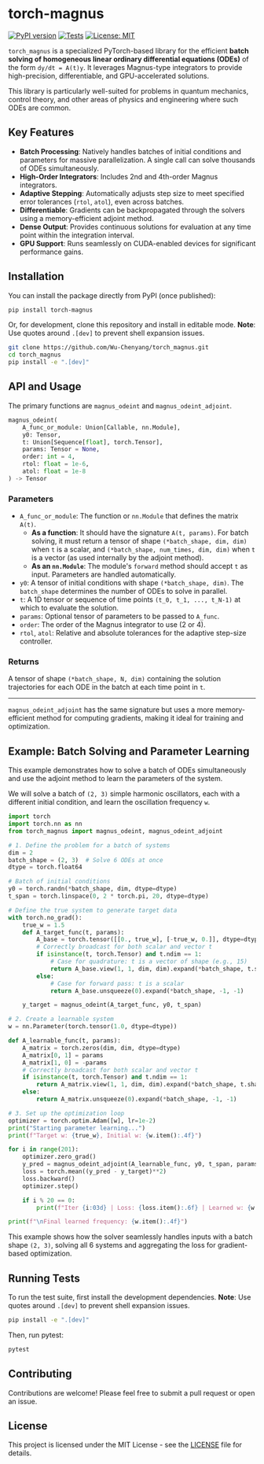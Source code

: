 # torch-magnus

[![PyPI version](https://badge.fury.io/py/torch-magnus.svg)](https://badge.fury.io/py/torch-magnus)
[![Tests](https://github.com/Wu-Chenyang/torch_magnus/actions/workflows/ci.yml/badge.svg)](https://github.com/Wu-Chenyang/torch_magnus/actions/workflows/ci.yml)
[![License: MIT](https://img.shields.io/badge/License-MIT-yellow.svg)](https://opensource.org/licenses/MIT)

`torch_magnus` is a specialized PyTorch-based library for the efficient **batch solving of homogeneous linear ordinary differential equations (ODEs)** of the form `dy/dt = A(t)y`. It leverages Magnus-type integrators to provide high-precision, differentiable, and GPU-accelerated solutions.

This library is particularly well-suited for problems in quantum mechanics, control theory, and other areas of physics and engineering where such ODEs are common.

## Key Features

- **Batch Processing**: Natively handles batches of initial conditions and parameters for massive parallelization. A single call can solve thousands of ODEs simultaneously.
- **High-Order Integrators**: Includes 2nd and 4th-order Magnus integrators.
- **Adaptive Stepping**: Automatically adjusts step size to meet specified error tolerances (`rtol`, `atol`), even across batches.
- **Differentiable**: Gradients can be backpropagated through the solvers using a memory-efficient adjoint method.
- **Dense Output**: Provides continuous solutions for evaluation at any time point within the integration interval.
- **GPU Support**: Runs seamlessly on CUDA-enabled devices for significant performance gains.

## Installation

You can install the package directly from PyPI (once published):

```bash
pip install torch-magnus
```

Or, for development, clone this repository and install in editable mode. **Note**: Use quotes around `.[dev]` to prevent shell expansion issues.

```bash
git clone https://github.com/Wu-Chenyang/torch_magnus.git
cd torch_magnus
pip install -e ".[dev]"
```

## API and Usage

The primary functions are `magnus_odeint` and `magnus_odeint_adjoint`.

```python
magnus_odeint(
    A_func_or_module: Union[Callable, nn.Module], 
    y0: Tensor, 
    t: Union[Sequence[float], torch.Tensor],
    params: Tensor = None,
    order: int = 4, 
    rtol: float = 1e-6, 
    atol: float = 1e-8
) -> Tensor
```

### Parameters

- `A_func_or_module`: The function or `nn.Module` that defines the matrix `A(t)`.
  - **As a function**: It should have the signature `A(t, params)`. For batch solving, it must return a tensor of shape `(*batch_shape, dim, dim)` when `t` is a scalar, and `(*batch_shape, num_times, dim, dim)` when `t` is a vector (as used internally by the adjoint method).
  - **As an `nn.Module`**: The module's `forward` method should accept `t` as input. Parameters are handled automatically.
- `y0`: A tensor of initial conditions with shape `(*batch_shape, dim)`. The `batch_shape` determines the number of ODEs to solve in parallel.
- `t`: A 1D tensor or sequence of time points `(t_0, t_1, ..., t_N-1)` at which to evaluate the solution.
- `params`: Optional tensor of parameters to be passed to `A_func`.
- `order`: The order of the Magnus integrator to use (2 or 4).
- `rtol`, `atol`: Relative and absolute tolerances for the adaptive step-size controller.

### Returns

A tensor of shape `(*batch_shape, N, dim)` containing the solution trajectories for each ODE in the batch at each time point in `t`.

---

`magnus_odeint_adjoint` has the same signature but uses a more memory-efficient method for computing gradients, making it ideal for training and optimization.

## Example: Batch Solving and Parameter Learning

This example demonstrates how to solve a batch of ODEs simultaneously and use the adjoint method to learn the parameters of the system.

We will solve a batch of `(2, 3)` simple harmonic oscillators, each with a different initial condition, and learn the oscillation frequency `w`.

```python
import torch
import torch.nn as nn
from torch_magnus import magnus_odeint, magnus_odeint_adjoint

# 1. Define the problem for a batch of systems
dim = 2
batch_shape = (2, 3)  # Solve 6 ODEs at once
dtype = torch.float64

# Batch of initial conditions
y0 = torch.randn(*batch_shape, dim, dtype=dtype)
t_span = torch.linspace(0, 2 * torch.pi, 20, dtype=dtype)

# Define the true system to generate target data
with torch.no_grad():
    true_w = 1.5
    def A_target_func(t, params):
        A_base = torch.tensor([[0., true_w], [-true_w, 0.]], dtype=dtype)
        # Correctly broadcast for both scalar and vector t
        if isinstance(t, torch.Tensor) and t.ndim == 1:
            # Case for quadrature: t is a vector of shape (e.g., 15)
            return A_base.view(1, 1, dim, dim).expand(*batch_shape, t.shape[0], -1, -1)
        else:
            # Case for forward pass: t is a scalar
            return A_base.unsqueeze(0).expand(*batch_shape, -1, -1)

    y_target = magnus_odeint(A_target_func, y0, t_span)

# 2. Create a learnable system
w = nn.Parameter(torch.tensor(1.0, dtype=dtype))

def A_learnable_func(t, params):
    A_matrix = torch.zeros(dim, dim, dtype=dtype)
    A_matrix[0, 1] = params
    A_matrix[1, 0] = -params
    # Correctly broadcast for both scalar and vector t
    if isinstance(t, torch.Tensor) and t.ndim == 1:
        return A_matrix.view(1, 1, dim, dim).expand(*batch_shape, t.shape[0], -1, -1)
    else:
        return A_matrix.unsqueeze(0).expand(*batch_shape, -1, -1)

# 3. Set up the optimization loop
optimizer = torch.optim.Adam([w], lr=1e-2)
print("Starting parameter learning...")
print(f"Target w: {true_w}, Initial w: {w.item():.4f}")

for i in range(201):
    optimizer.zero_grad()
    y_pred = magnus_odeint_adjoint(A_learnable_func, y0, t_span, params=w)
    loss = torch.mean((y_pred - y_target)**2)
    loss.backward()
    optimizer.step()

    if i % 20 == 0:
        print(f"Iter {i:03d} | Loss: {loss.item():.6f} | Learned w: {w.item():.4f}")

print(f"\nFinal learned frequency: {w.item():.4f}")
```

This example shows how the solver seamlessly handles inputs with a batch shape `(2, 3)`, solving all 6 systems and aggregating the loss for gradient-based optimization.

## Running Tests

To run the test suite, first install the development dependencies. **Note**: Use quotes around `.[dev]` to prevent shell expansion issues.

```bash
pip install -e ".[dev]"
```

Then, run pytest:

```bash
pytest
```

## Contributing

Contributions are welcome! Please feel free to submit a pull request or open an issue.

## License

This project is licensed under the MIT License - see the [LICENSE](LICENSE) file for details.
